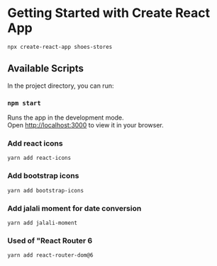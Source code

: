 # Getting Started with Create React App
`npx create-react-app shoes-stores`

## Available Scripts

In the project directory, you can run:

### `npm start`

Runs the app in the development mode.\
Open [http://localhost:3000](http://localhost:3000) to view it in your browser.


### Add react icons
`yarn add react-icons`


### Add bootstrap icons
`yarn add bootstrap-icons`


### Add jalali moment for date conversion
`yarn add jalali-moment`


### Used of "React Router 6 
`yarn add react-router-dom@6`